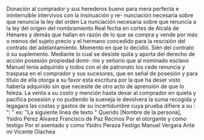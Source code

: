 Donación al comprador y sus herederos bueno para mera perfecta e ininterruible intervivos con la insinuación y re- nunciación necesaria sobre que renuncia la ley del orden
La nunciación necesaria sobre que renuncia a la ley del origen del nombramiento Real fecha en cortes de Alcalá de Henares y demás que hallan en razón de lo que se compra y vende por más o menos del sujeto precio y el hermano concedido para la rescisión del contrato del adelantamiento. Momento en que lo decidió.
Sién del contrato ó su suplemento. Mediante lo cual se desiste quita y aporta del derecho de acción posesión propiedad domi- nio y señorío que al nominado esclavo Manuel tenia adquirido y todos con el de patronato los cede renuncia y traspasa en
el comprador y sus sucesores, que en señal de posesión y para título de ella otorga a su favor esta escritura por la que ha deser visto haberla adquirido sin que necesite de otro acto de aprensión de que lo feleza.
La venta a su costo y mención hasta dexar al comprador en quieta y pacifica posesión y no pudiendo la sueneja le devolvera la suma recogida y legagara las costas y gastos de su incertidumbre cuya prueba difiere a su
: ": " es: "La siguiente línea de texto "
Querido [Nombre de la persona],
Ysidro Pérez Álvarez
Francisco de Paz Recinos
Por el otorgante y como testigo
Por el asentado y como
Ysidro Peraza
Festigo Manuel Vergara
Ante mi Vicente Olachea